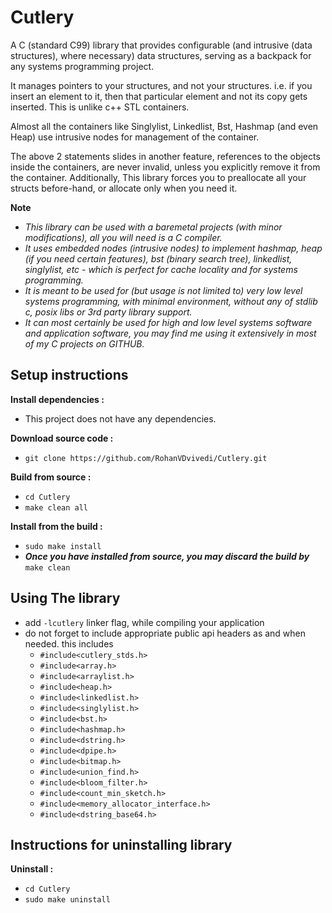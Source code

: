 # Cutlery
A C (standard C99) library that provides configurable (and intrusive (data structures), where necessary) data structures, serving as a backpack for any systems programming project.

It manages pointers to your structures, and not your structures. i.e. if you insert an element to it, then that particular element and not its copy gets inserted. This is unlike c++ STL containers.

Almost all the containers like Singlylist, Linkedlist, Bst, Hashmap (and even Heap) use intrusive nodes for management of the container.

The above 2 statements slides in another feature, references to the objects inside the containers, are never invalid, unless you explicitly remove it from the container. Additionally, This library forces you to preallocate all your structs before-hand, or allocate only when you need it.


**Note**
 * *This library can be used with a baremetal projects (with minor modifications), all you will need is a C compiler.*
 * *It uses embedded nodes (intrusive nodes) to implement hashmap, heap (if you need certain features), bst (binary search tree), linkedlist, singlylist, etc - which is perfect for cache locality and for systems programming.*
 * *It is meant to be used for (but usage is not limited to) very low level systems programming, with minimal environment, without any of stdlib c, posix libs or 3rd party library support.*
 * *It can most certainly be used for high and low level systems software and application software, you may find me using it extensively in most of my C projects on GITHUB.*

## Setup instructions
**Install dependencies :**
 * This project does not have any dependencies.

**Download source code :**
 * `git clone https://github.com/RohanVDvivedi/Cutlery.git`

**Build from source :**
 * `cd Cutlery`
 * `make clean all`

**Install from the build :**
 * `sudo make install`
 * ***Once you have installed from source, you may discard the build by*** `make clean`

## Using The library
 * add `-lcutlery` linker flag, while compiling your application
 * do not forget to include appropriate public api headers as and when needed. this includes
   * `#include<cutlery_stds.h>`
   * `#include<array.h>`
   * `#include<arraylist.h>`
   * `#include<heap.h>`
   * `#include<linkedlist.h>`
   * `#include<singlylist.h>`
   * `#include<bst.h>`
   * `#include<hashmap.h>`
   * `#include<dstring.h>`
   * `#include<dpipe.h>`
   * `#include<bitmap.h>`
   * `#include<union_find.h>`
   * `#include<bloom_filter.h>`
   * `#include<count_min_sketch.h>`
   * `#include<memory_allocator_interface.h>`
   * `#include<dstring_base64.h>`

## Instructions for uninstalling library

**Uninstall :**
 * `cd Cutlery`
 * `sudo make uninstall`
